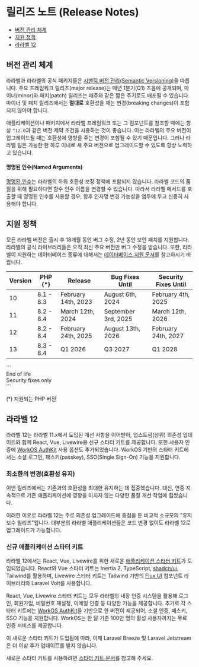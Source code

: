 # 릴리즈 노트 (Release Notes)

- [버전 관리 체계](#versioning-scheme)
- [지원 정책](#support-policy)
- [라라벨 12](#laravel-12)

<a name="versioning-scheme"></a>
## 버전 관리 체계

라라벨과 라라벨의 공식 패키지들은 [시맨틱 버전 관리(Semantic Versioning)](https://semver.org)을 따릅니다. 주요 프레임워크 릴리즈(major release)는 매년 1분기(Q1) 즈음에 공개되며, 마이너(minor)와 패치(patch) 릴리즈는 매주와 같은 짧은 주기로도 배포될 수 있습니다. 마이너 및 패치 릴리즈에서는 **절대로** 호환성을 깨는 변경(breaking changes)이 포함되지 않아야 합니다.

애플리케이션이나 패키지에서 라라벨 프레임워크 또는 그 컴포넌트를 참조할 때에는 항상 `^12.0`과 같은 버전 제약 조건을 사용하는 것이 좋습니다. 이는 라라벨의 주요 버전이 업그레이드될 때는 호환성에 영향을 주는 변경이 포함될 수 있기 때문입니다. 그러나 라라벨 팀은 가능한 한 하루 이내로 새 주요 버전으로 업그레이드할 수 있도록 항상 노력하고 있습니다.

<a name="named-arguments"></a>
#### 명명된 인수(Named Arguments)

[명명된 인수](https://www.php.net/manual/en/functions.arguments.php#functions.named-arguments)는 라라벨의 하위 호환성 보장 정책에 포함되지 않습니다. 라라벨 코드의 품질을 위해 필요하다면 함수 인수 이름을 변경할 수 있습니다. 따라서 라라벨 메서드를 호출할 때 명명된 인수를 사용할 경우, 향후 인자명 변경 가능성을 염두에 두고 신중히 사용해야 합니다.

<a name="support-policy"></a>
## 지원 정책

모든 라라벨 버전은 출시 후 18개월 동안 버그 수정, 2년 동안 보안 패치를 지원합니다. 라라벨의 공식 라이브러리들은 오직 최신 주요 버전만 버그 수정을 받습니다. 또한, 라라벨이 지원하는 데이터베이스 종류에 대해서는 [데이터베이스 지원 문서](/docs/12.x/database#introduction)를 참고하시기 바랍니다.

<div class="overflow-auto">

| Version | PHP (*)   | Release             | Bug Fixes Until     | Security Fixes Until |
| ------- | --------- | ------------------- | ------------------- | -------------------- |
| 10      | 8.1 - 8.3 | February 14th, 2023 | August 6th, 2024    | February 4th, 2025   |
| 11      | 8.2 - 8.4 | March 12th, 2024    | September 3rd, 2025 | March 12th, 2026     |
| 12      | 8.2 - 8.4 | February 24th, 2025 | August 13th, 2026   | February 24th, 2027  |
| 13      | 8.3 - 8.4 | Q1 2026             | Q3 2027             | Q1 2028              |

</div>

<div class="version-colors">
```
<div class="end-of-life">
    <div class="color-box"></div>
    <div>End of life</div>
</div>
<div class="security-fixes">
    <div class="color-box"></div>
    <div>Security fixes only</div>
</div>
```
</div>

(*) 지원되는 PHP 버전

<a name="laravel-12"></a>
## 라라벨 12

라라벨 12는 라라벨 11.x에서 도입된 개선 사항을 이어받아, 업스트림(상위) 의존성 업데이트와 함께 React, Vue, Livewire용 신규 스타터 키트를 제공합니다. 또한 사용자 인증에 [WorkOS AuthKit](https://authkit.com) 사용 옵션도 추가되었습니다. WorkOS 기반의 스타터 키트에서는 소셜 로그인, 패스키(passkey), SSO(Single Sign-On) 기능을 지원합니다.

<a name="minimal-breaking-changes"></a>
### 최소한의 변경(호환성 유지)

이번 릴리즈에서는 기존과의 호환성을 최대한 유지하는 데 집중했습니다. 대신, 연중 지속적으로 기존 애플리케이션에 영향을 미치지 않는 다양한 품질 개선 작업에 힘썼습니다.

이러한 이유로 라라벨 12는 주로 의존성 업그레이드에 중점을 둔 비교적 소규모의 "유지보수 릴리즈"입니다. 대부분의 라라벨 애플리케이션들은 코드 변경 없이도 라라벨 12로 업그레이드가 가능합니다.

<a name="new-application-starter-kits"></a>
### 신규 애플리케이션 스타터 키트

라라벨 12에서는 React, Vue, Livewire를 위한 새로운 [애플리케이션 스타터 키트](/docs/12.x/starter-kits)가 도입되었습니다. React와 Vue 스타터 키트는 Inertia 2, TypeScript, [shadcn/ui](https://ui.shadcn.com), Tailwind를 활용하며, Livewire 스타터 키트는 Tailwind 기반의 [Flux UI](https://fluxui.dev) 컴포넌트 라이브러리와 Laravel Volt를 사용합니다.

React, Vue, Livewire 스타터 키트는 모두 라라벨의 내장 인증 시스템을 활용해 로그인, 회원가입, 비밀번호 재설정, 이메일 인증 등 다양한 기능을 제공합니다. 추가로 각 스타터 키트에는 [WorkOS AuthKit](https://authkit.com)을 기반으로 한 버전이 제공되어, 소셜 인증, 패스키, SSO 기능을 지원합니다. WorkOS는 한 달 기준 100만 명의 활성 사용자까지는 무료 인증 서비스를 제공합니다.

이 새로운 스타터 키트가 도입됨에 따라, 이제 Laravel Breeze 및 Laravel Jetstream은 더 이상 추가 업데이트를 받지 않습니다.

새로운 스타터 키트를 사용하려면 [스타터 키트 문서](/docs/12.x/starter-kits)를 참고해 주세요.